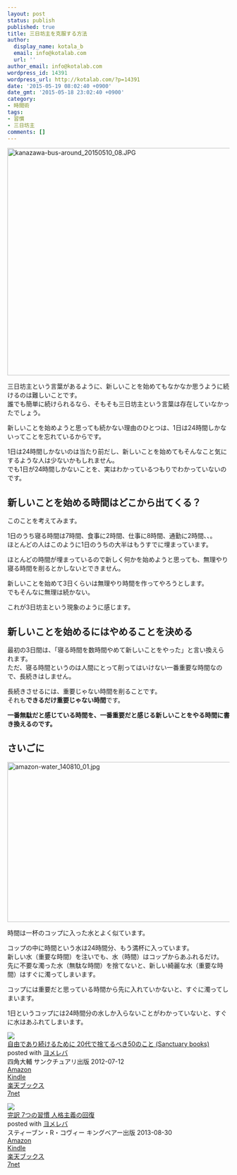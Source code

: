 ```yaml
---
layout: post
status: publish
published: true
title: 三日坊主を克服する方法
author:
  display_name: kotala_b
  email: info@kotalab.com
  url: ''
author_email: info@kotalab.com
wordpress_id: 14391
wordpress_url: http://kotalab.com/?p=14391
date: '2015-05-19 08:02:40 +0900'
date_gmt: '2015-05-18 23:02:40 +0900'
category:
- 時間術
tags:
- 習慣
- 三日坊主
comments: []
---
```

<p><img src="http://kotalab.com/wp-content/uploads/2015/05/kanazawa-bus-around_20150510_08-780x516.jpg" alt="kanazawa-bus-around_20150510_08.JPG" width="780" height="516" class="aligncenter size-large wp-image-14315" /></p>
<p>三日坊主という言葉があるように、新しいことを始めてもなかなか思うように続けるのは難しいことです。<br />
誰でも簡単に続けられるなら、そもそも三日坊主という言葉は存在していなかったでしょう。</p>
<p>新しいことを始めようと思っても続かない理由のひとつは、1日は24時間しかないってことを忘れているからです。</p>
<p>1日は24時間しかないのは当たり前だし、新しいことを始めてもそんなこと気にするような人は少ないかもしれません。<br />
でも1日が24時間しかないことを、実はわかっているつもりでわかっていないのです。</p>
<p><!--more--></p>
<h2>新しいことを始める時間はどこから出てくる？</h2>
<p>このことを考えてみます。</p>
<p>1日のうち寝る時間は7時間、食事に2時間、仕事に8時間、通勤に2時間、、。<br />
ほとんどの人はこのように1日のうちの大半はもうすでに埋まっています。</p>
<p>ほとんどの時間が埋まっているので新しく何かを始めようと思っても、無理やり寝る時間を削るとかしないとできません。</p>
<p>新しいことを始めて3日くらいは無理やり時間を作ってやろうとします。<br />
でもそんなに無理は続かない。</p>
<p>これが3日坊主という現象のように感じます。</p>
<h2>新しいことを始めるにはやめることを決める</h2>
<p>最初の3日間は、「寝る時間を数時間やめて新しいことをやった」と言い換えられます。<br />
ただ、<span class="b">寝る時間というのは人間にとって削ってはいけない一番重要な時間</span>なので、長続きはしません。</p>
<p>長続きさせるには、重要じゃない時間を削ることです。<br />
それも<strong>できるだけ重要じゃない時間</strong>です。</p>
<p><strong>一番無駄だと感じている時間を、一番重要だと感じる新しいことをやる時間に書き換えるのです。</strong></p>
<h2>さいごに</h2>
<p><img src="http://kotalab.com/wp-content/uploads/amazon-water_140810_01-546x363.jpg" alt="amazon-water_140810_01.jpg" width="546" height="363" class="aligncenter size-large wp-image-13363" /></p>
<p>時間は一杯のコップに入った水とよく似ています。</p>
<p>コップの中に時間という水は24時間分、もう満杯に入っています。<br />
新しい水（重要な時間）を注いでも、水（時間）はコップからあふれるだけ。<br />
先に不要な濁った水（無駄な時間）を捨てないと、新しい綺麗な水（重要な時間）はすぐに濁ってしまいます。</p>
<p>コップには重要だと思っている時間から先に入れていかないと、すぐに濁ってしまいます。</p>
<p>1日というコップには24時間分の水しか入らないことがわかっていないと、すぐに水はあふれてしまいます。</p>
<div class="booklink-box">
<div class="booklink-image"><a href="http://www.amazon.co.jp/exec/obidos/asin/4861139716/same-22/" rel="nofollow" target="_blank"><img src="http://ecx.images-amazon.com/images/I/41ZG9kjLQGL._SL160_.jpg" style="border: none;" /></a></div>
<div class="booklink-info">
<div class="booklink-name"><a href="http://www.amazon.co.jp/exec/obidos/asin/4861139716/same-22/" rel="nofollow" target="_blank">自由であり続けるために 20代で捨てるべき50のこと (Sanctuary books)</a>
<div class="booklink-powered-date">posted with <a href="http://yomereba.com" rel="nofollow" target="_blank">ヨメレバ</a></div>
</div>
<div class="booklink-detail">四角大輔 サンクチュアリ出版 2012-07-12    </div>
<div class="booklink-link2">
<div class="shoplinkamazon"><a href="http://www.amazon.co.jp/exec/obidos/asin/4861139716/same-22/" rel="nofollow" target="_blank">Amazon</a></div>
<div class="shoplinkkindle"><a href="http://www.amazon.co.jp/exec/obidos/ASIN/B00IUE8QRC/same-22/" rel="nofollow" target="_blank">Kindle</a></div>
<div class="shoplinkrakuten"><a href="http://c.af.moshimo.com/af/c/click?a_id=374939&p_id=56&pc_id=56&pl_id=637&s_v=b5Rz2P0601xu&url=http%3A%2F%2Fbooks.rakuten.co.jp%2Frb%2F11731716%2F" rel="nofollow" target="_blank">楽天ブックス</a><img src="http://i.af.moshimo.com/af/i/impression?a_id=374939&p_id=56&pc_id=56&pl_id=637" width="1" height="1" style="border:none;"></div>
<div class="shoplinkseven"><a href="http://ck.jp.ap.valuecommerce.com/servlet/referral?sid=2967684&pid=881104827&vc_url=http%3A%2F%2Fwww.7netshopping.jp%2Fbooks%2Fsearch_result%2F%3Fctgy%3Dbooks%26code%3D4861139716" target="_blank">7net</a><img src="http://atq.ad.valuecommerce.com/servlet/atq/gifbanner?sid=2967684&pid=881104827" height="1" width="1" border="0"></div>
</p></div>
</div>
<div class="booklink-footer"></div>
</div>
<div class="booklink-box">
<div class="booklink-image"><a href="http://www.amazon.co.jp/exec/obidos/asin/4863940246/same-22/" rel="nofollow" target="_blank"><img src="http://ecx.images-amazon.com/images/I/51HRqCnj7SL._SL160_.jpg" style="border: none;" /></a></div>
<div class="booklink-info">
<div class="booklink-name"><a href="http://www.amazon.co.jp/exec/obidos/asin/4863940246/same-22/" rel="nofollow" target="_blank">完訳 7つの習慣 人格主義の回復</a>
<div class="booklink-powered-date">posted with <a href="http://yomereba.com" rel="nofollow" target="_blank">ヨメレバ</a></div>
</div>
<div class="booklink-detail">スティーブン・R・コヴィー キングベアー出版 2013-08-30    </div>
<div class="booklink-link2">
<div class="shoplinkamazon"><a href="http://www.amazon.co.jp/exec/obidos/asin/4863940246/same-22/" rel="nofollow" target="_blank">Amazon</a></div>
<div class="shoplinkkindle"><a href="http://www.amazon.co.jp/exec/obidos/ASIN/B00KFB5DJC/same-22/" rel="nofollow" target="_blank">Kindle</a></div>
<div class="shoplinkrakuten"><a href="http://c.af.moshimo.com/af/c/click?a_id=374939&p_id=56&pc_id=56&pl_id=637&s_v=b5Rz2P0601xu&url=http%3A%2F%2Fbooks.rakuten.co.jp%2Frb%2F12453629%2F" rel="nofollow" target="_blank">楽天ブックス</a><img src="http://i.af.moshimo.com/af/i/impression?a_id=374939&p_id=56&pc_id=56&pl_id=637" width="1" height="1" style="border:none;"></div>
<div class="shoplinkseven"><a href="http://ck.jp.ap.valuecommerce.com/servlet/referral?sid=2967684&pid=881104827&vc_url=http%3A%2F%2Fwww.7netshopping.jp%2Fbooks%2Fsearch_result%2F%3Fctgy%3Dbooks%26code%3D4863940246" target="_blank">7net</a><img src="http://atq.ad.valuecommerce.com/servlet/atq/gifbanner?sid=2967684&pid=881104827" height="1" width="1" border="0"></div>
</p></div>
</div>
<div class="booklink-footer"></div>
</div>
